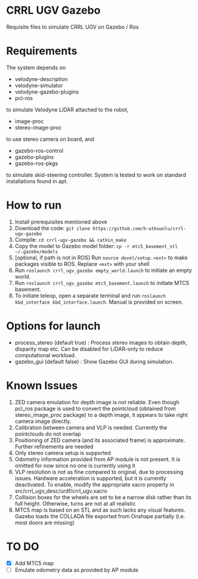 # CRRL UGV Gazebo
Requisite files to simulate CRRL UGV on Gazebo / Ros

# Requirements
The system depends on
- velodyne-description
- velodyne-simulator
- velodyne-gazebo-plugins
- pcl-ros

to simulate Velodyne LiDAR attached to the robot,
- image-proc
- stereo-image-proc

to use stereo camera on board, and
- gazebo-ros-control
- gazebo-plugins
- gazebo-ros-pkgs

to simulate skid-steering controller. System is tested to work on standard installations found in apt.

# How to run

1. Install prerequisites mentioned above
1. Download the code: `git clone https://github.com/h-utkuunlu/crrl-ugv-gazebo`
1. Compile:  `cd crrl-ugv-gazebo && catkin_make`
1. Copy the model to Gazebo model folder:  `cp -r mtc5_basement_stl ~/.gazebo/models`
1. [optional, if path is not in ROS] Run `source devel/setup.<ext>` to make packages visible to ROS. Replace `<ext>` with your shell
1. Run `roslaunch crrl_ugv_gazebo empty_world.launch` to initiate an empty world.
1. Run `roslaunch crrl_ugv_gazebo mtc5_basement.launch` to initiate MTC5 basement.
1. To initiate teleop, open a separate terminal and run `roslaunch kbd_interface kbd_interface.launch`. Manual is provided on screen. 

# Options for launch

- process_stereo (default true) : Process stereo images to obtain depth, disparity map etc. Can be disabled for LiDAR-only to reduce computational workload.
- gazebo_gui (default false) : Show Gazebo GUI during simulation.

# Known Issues
1. ZED camera emulation for depth image is not reliable. Even though pcl_ros package is used to convert the pointcloud (obtained from stereo_image_proc package) to a depth image, it appears to take right camera image directly.
1. Calibration between camera and VLP is needed. Currently the pointclouds do not overlap
1. Positioning of ZED camera (and its associated frame) is approximate. Further refinements are needed
1. Only stereo camera setup is supported
1. Odometry information provided from AP module is not present. It is omitted for now since no one is currently using it
1. VLP resolution is not as fine compared to original, due to processing issues. Hardware acceleration is supported, but it is currently deactivated. To enable, modify the appropriate xacro property in src/crrl_ugv_desc/urdf/crrl_ugv.xacro
1. Collision boxes for the wheels are set to be a narrow disk rather than its full height. Otherwise, turns are not at all realistic
1. MTC5 map is based on an STL and as such lacks any visual features. Gazebo loads the COLLADA file exported from Onshape partially (i.e. most doors are missing)

# TO DO
- [X] Add MTC5 map
- [ ] Emulate odometry data as provided by AP module
